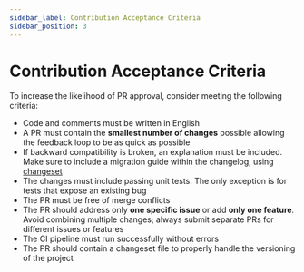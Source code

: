 ```yaml
---
sidebar_label: Contribution Acceptance Criteria
sidebar_position: 3
---
```


# Contribution Acceptance Criteria

To increase the likelihood of PR approval, consider meeting the following criteria:

- Code and comments must be written in English
- A PR must contain the **smallest number of changes** possible allowing the feedback loop to be as quick as possible
- If backward compatibility is broken, an explanation must be included. Make sure to include a migration guide within the changelog, using [changeset](changeset.md)
- The changes must include passing unit tests. The only exception is for tests that expose an existing bug
- The PR must be free of merge conflicts
- The PR should address only **one specific issue** or add **only one feature**. Avoid combining multiple changes; always submit separate PRs for different issues or features
- The CI pipeline must run successfully without errors
- The PR should contain a changeset file to properly handle the versioning of the project
